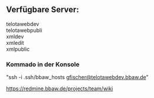 ## Verfügbare Server:          

telotawebdev    
telotawebpubli    
xmldev      
xmledit   
xmlpublic   

### Kommado in der Konsole
"ssh -i .ssh/bbaw_hosts gfischer@telotawebdev.bbaw.de"    

https://redmine.bbaw.de/projects/team/wiki
